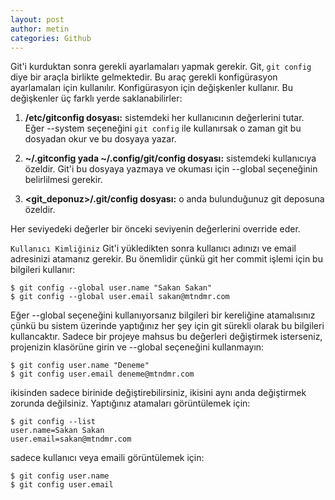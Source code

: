```yaml
---
layout: post
author: metin
categories: Github
---
```


Git'i kurduktan sonra gerekli ayarlamaları yapmak gerekir. Git, `git config` diye bir araçla birlikte gelmektedir. Bu araç gerekli konfigürasyon ayarlamaları için kullanılır. Konfigürasyon için değişkenler kullanır. 
Bu değişkenler üç farklı yerde saklanabilirler:
	
  1. **/etc/gitconfig dosyası:** sistemdeki her kullanıcının değerlerini tutar. Eğer --system seçeneğini `git config` ile kullanırsak o zaman git bu dosyadan okur ve bu dosyaya yazar.

  2. **~/.gitconfig yada ~/.config/git/config dosyası:** sistemdeki kullanıcıya özeldir. Git'i bu dosyaya yazmaya ve okuması için --global seçeneğinin belirlilmesi gerekir.

  3. **<git_deponuz>/.git/config dosyası:** o anda bulunduğunuz git deposuna özeldir.

Her seviyedeki değerler bir önceki seviyenin değerlerini override eder.

`Kullanıcı Kimliğiniz`
Git'i yükledikten sonra kullanıcı adınızı ve email adresinizi atamanız gerekir. Bu önemlidir çünkü git her commit işlemi için bu bilgileri kullanır:

	$ git config --global user.name "Sakan Sakan"
	$ git config --global user.email sakan@mtndmr.com

Eğer --global seçeneğini kullanıyorsanız bilgileri bir kereliğine atamalısınız çünkü bu sistem üzerinde yaptığınız her şey için git sürekli olarak bu bilgileri kullancaktır. Sadece bir projeye mahsus bu değerleri değiştirmek isterseniz, projenizin klasörüne girin ve --global seçeneğini kullanmayın:

	$ git config user.name "Deneme"
	$ git config user.email deneme@mtndmr.com

ikisinden sadece birinide değiştirebilirsiniz, ikisini aynı anda değiştirmek zorunda değilsiniz.
Yaptığınız atamaları görüntülemek için:

	$ git config --list
	user.name=Sakan Sakan
	user.email=sakan@mtndmr.com

sadece kullanıcı veya emaili görüntülemek için:

	$ git config user.name
	$ git config user.email 